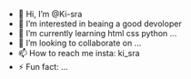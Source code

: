 - 👋 Hi, I’m @Ki-sra
- 👀 I’m interested in beaing a good devoloper
- 🌱 I’m currently learning html css python ...
- 💞️ I’m looking to collaborate on ...
- 📫 How to reach me insta: ki_sra
- ⚡ Fun fact: ...

<!---
Ki-sra/Ki-sra is a ✨ special ✨ repository because its `README.md` (this file) appears on your GitHub profile.
You can click the Preview link to take a look at your changes.
--->
